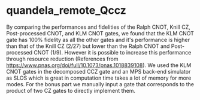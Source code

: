 # quandela_remote_Qccz
By comparing the performances and fidelities of the Ralph CNOT, Knill CZ, Post-processed CNOT, and KLM CNOT gates, we found that the KLM CNOT gate has 100% fidelity as all the other gates and it's performance is higher than that of the Knill CZ (2/27) but lower than the Ralph CNOT and Post-processed CNOT (1/9). However it is possible to increase this performance through resource reduction (References from https://www.pnas.org/doi/full/10.1073/pnas.1018839108). We used the KLM CNOT gates in the decomposed CCZ gate and an MPS back-end simulator as SLOS which is great in computation time takes a lot of memory for more modes. For the bonus part we manually input a gate that corresponds to the product of two CZ gates to directly implement them. 
